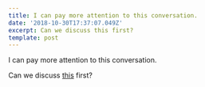 ```yaml
---
title: I can pay more attention to this conversation.
date: '2018-10-30T17:37:07.049Z'
excerpt: Can we discuss this first?
template: post
---
```

I can pay more attention to this conversation.

Can we discuss [this](https://plus.google.com/+JulianDumitrascu/posts/Up3WoJhSGsK) first?
